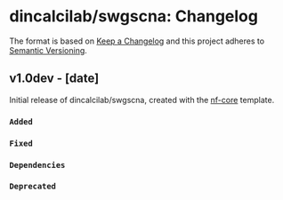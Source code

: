 # dincalcilab/swgscna: Changelog

The format is based on [Keep a Changelog](https://keepachangelog.com/en/1.0.0/)
and this project adheres to [Semantic Versioning](https://semver.org/spec/v2.0.0.html).

## v1.0dev - [date]

Initial release of dincalcilab/swgscna, created with the [nf-core](https://nf-co.re/) template.

### `Added`

### `Fixed`

### `Dependencies`

### `Deprecated`

